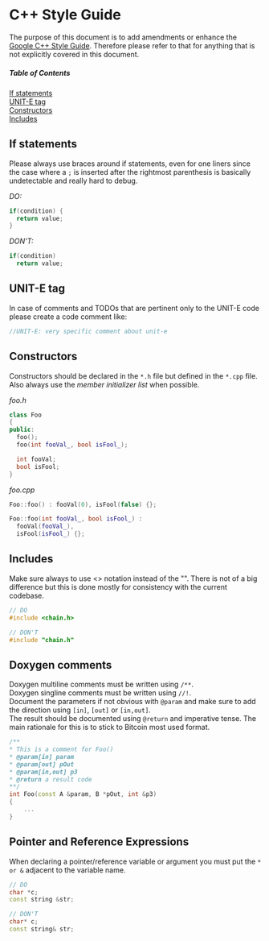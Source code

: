 # C++ Style Guide
The purpose of this document is to add amendments or enhance the [Google C++ Style Guide](https://google.github.io/styleguide/cppguide.html). Therefore please refer to that for anything that is not explicitly covered in this document.

##### Table of Contents
[If statements](#if-statements)  
[UNIT-E tag](#unit-e-tag)  
[Constructors](#constructors)  
[Includes](#includes)    

## If statements
Please always use braces around if statements, even for one liners since the case where a `;` is inserted after the
rightmost parenthesis is basically undetectable and really hard to debug.

*DO:*
```cpp
if(condition) {
  return value;
}
```
*DON'T:*
```cpp
if(condition)
  return value;
```

## UNIT-E tag
In case of comments and TODOs that are pertinent only to the UNIT-E code please create a code comment like:
```cpp
//UNIT-E: very specific comment about unit-e
```

## Constructors
Constructors should be declared in the `*.h` file but defined in the `*.cpp` file. Also always use the *member initializer list* when possible.

*foo.h*
```cpp
class Foo
{
public:
  foo();
  foo(int fooVal_, bool isFool_);

  int fooVal;
  bool isFool;
}
```
*foo.cpp*
```cpp
Foo::foo() : fooVal(0), isFool(false) {};

Foo::foo(int fooVal_, bool isFool_) :
  fooVal(fooVal_),
  isFool(isFool_) {};
```

## Includes
Make sure always to use <> notation instead of the "". There is not of a big difference but this is done mostly for consistency with the current codebase.

```cpp
// DO
#include <chain.h>

// DON'T
#include "chain.h"
```

## Doxygen comments
Doxygen multiline comments must be written using `/**`.  
Doxygen singline comments must be written using `//!`.  
Document the parameters if not obvious with `@param` and make sure to add the direction using `[in]`, `[out]` or `[in,out]`.  
The result should be documented using `@return` and imperative tense.
The main rationale for this is to stick to Bitcoin most used format.

```cpp
/**
* This is a comment for Foo()
* @param[in] param
* @param[out] pOut
* @param[in,out] p3
* @return a result code
**/
int Foo(const A &param, B *pOut, int &p3)
{
    ...
}
```

## Pointer and Reference Expressions
When declaring a pointer/reference variable or argument you must put the `* or &` adjacent to the variable name.

```cpp
// DO
char *c;
const string &str;

// DON'T
char* c;
const string& str;
```

